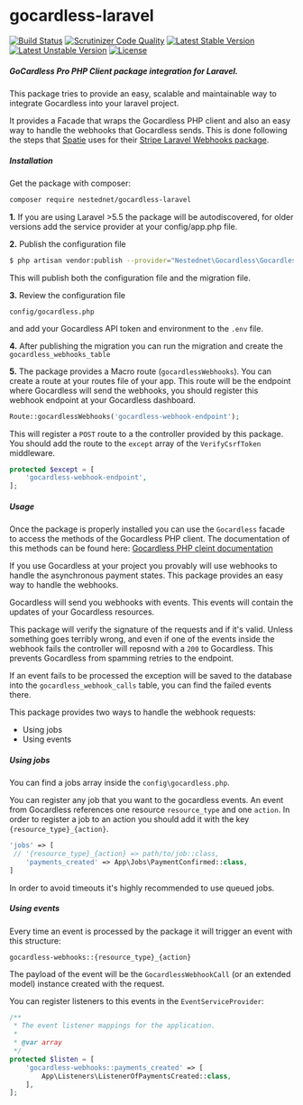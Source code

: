 # gocardless-laravel
[![Build Status](https://travis-ci.com/Nestednet/gocardless-laravel.svg?branch=master)](https://travis-ci.com/Nestednet/gocardless-laravel)
[![Scrutinizer Code Quality](https://scrutinizer-ci.com/g/Nestednet/gocardless-laravel/badges/quality-score.png?b=master)](https://scrutinizer-ci.com/g/Nestednet/gocardless-laravel/?branch=master)
[![Latest Stable Version](https://poser.pugx.org/nestednet/gocardless-laravel/v/stable)](https://packagist.org/packages/nestednet/gocardless-laravel)
[![Latest Unstable Version](https://poser.pugx.org/nestednet/gocardless-laravel/v/unstable)](https://packagist.org/packages/nestednet/gocardless-laravel)
[![License](https://poser.pugx.org/nestednet/gocardless-laravel/license)](https://packagist.org/packages/nestednet/gocardless-laravel)

##### GoCardless Pro PHP Client package integration for Laravel.

This package tries to provide an easy, scalable and maintainable way to integrate Gocardless into your laravel project.

It provides a Facade that wraps the Gocardless PHP client and also an easy way to handle the webhooks that Gocardless sends. This is done following the steps that [Spatie](https://spatie.be/opensource/php) uses for their [Stripe Laravel Webhooks package](https://github.com/spatie/laravel-stripe-webhooks).

##### Installation

Get the package with composer:

```bash
composer require nestednet/gocardless-laravel
```

**1.** If you are using Laravel >5.5 the package will be autodiscovered, for older versions add the service provider at your config/app.php file.

**2.** Publish the configuration file
```bash
$ php artisan vendor:publish --provider="Nestednet\Gocardless\GocardlessServiceProvider"
```
This will publish both the configuration file and the migration file.

**3.** Review the configuration file
```
config/gocardless.php
```
and add your Gocardless API token and environment to the `.env` file.

**4.** After publishing the migration you can run the migration and create the `gocardless_webhooks_table`

**5.** The package provides a Macro route (`gocardlessWebhooks`). You can create a route at your routes file of your app. This route will be the endpoint where Gocardless will send the webhooks, you should register this webhook endpoint at your Gocardless dashboard.

```php
Route::gocardlessWebhooks('gocardless-webhook-endpoint');
```

This will register a `POST` route to a the controller provided by this package. You should add the route to the `except` array of the `VerifyCsrfToken` middleware.

```php
protected $except = [
    'gocardless-webhook-endpoint',
];
```

##### Usage

Once the package is properly installed you can use the `Gocardless` facade to access the methods of the Gocardless PHP client. The documentation of this methods can be found here: [Gocardless PHP cleint documentation](https://github.com/gocardless/gocardless-pro-php)

If you use Gocardless at your project you provably will use webhooks to handle the asynchronous payment states. This package provides an easy way to handle the webhooks.

Gocardless will send you webhooks with events. This events will contain the updates of your Gocardless resources.

This package will verify the signature of the requests and if it's valid. Unless something goes terribly wrong, and even if one of the events inside the webhook fails the controller will reposnd with a `200` to Gocardless. This prevents Gocardless from spamming retries to the endpoint.

If an event fails to be processed the exception will be saved to the database into the `gocardless_webhook_calls` table, you can find the failed events there.

This package provides two ways to handle the webhook requests:

* Using jobs
* Using events

##### Using jobs
You can find a jobs array inside the `config\gocardless.php`. 

You can register any job that you want to the gocardless events. An event from Gocardless references one resource `resource_type` and one `action`. In order to register a job to an action you should add it with the key `{resource_type}_{action}`. 
```php
'jobs' => [
 // '{resource_type}_{action} => path/to/job::class,
    'payments_created' => App\Jobs\PaymentConfirmed::class,
]
```

In order to avoid timeouts it's highly recommended to use queued jobs.

##### Using events

Every time an event is processed by the package it will trigger an event with this structure: 

`gocardless-webhooks::{resource_type}_{action}`

The payload of the event will be the `GocardlessWebhookCall` (or an extended model) instance created with the request. 

You can register listeners to this events in the `EventServiceProvider`:

```php
/**
 * The event listener mappings for the application.
 *
 * @var array
 */
protected $listen = [
    'gocardless-webhooks::payments_created' => [
        App\Listeners\ListenerOfPaymentsCreated::class,
    ],
];
```

